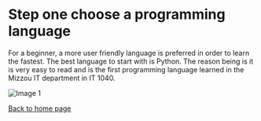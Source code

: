 # Step one choose a programming language

For a beginner, a more user friendly language is preferred in order to learn the fastest.
The best language to start with is Python. The reason being is it is very easy to read and 
is the first programming language learned in the Mizzou IT department in IT 1040. 

![Image 1](https://static.javatpoint.com/python/images/first-python-program2.png)


[Back to home page](./README.md)